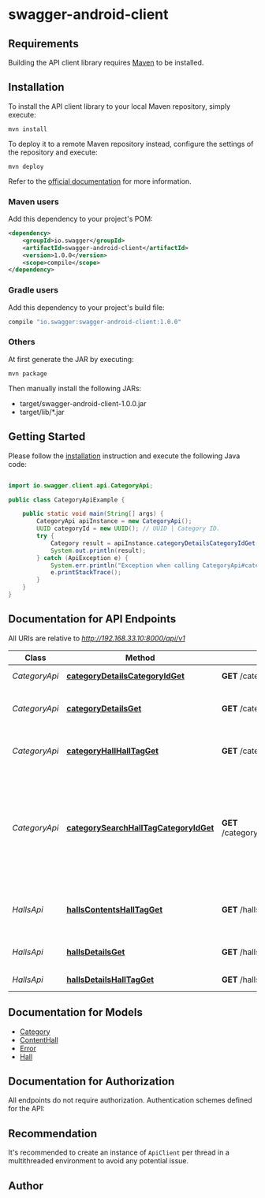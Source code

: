 # swagger-android-client

## Requirements

Building the API client library requires [Maven](https://maven.apache.org/) to be installed.

## Installation

To install the API client library to your local Maven repository, simply execute:

```shell
mvn install
```

To deploy it to a remote Maven repository instead, configure the settings of the repository and execute:

```shell
mvn deploy
```

Refer to the [official documentation](https://maven.apache.org/plugins/maven-deploy-plugin/usage.html) for more information.

### Maven users

Add this dependency to your project's POM:

```xml
<dependency>
    <groupId>io.swagger</groupId>
    <artifactId>swagger-android-client</artifactId>
    <version>1.0.0</version>
    <scope>compile</scope>
</dependency>
```

### Gradle users

Add this dependency to your project's build file:

```groovy
compile "io.swagger:swagger-android-client:1.0.0"
```

### Others

At first generate the JAR by executing:

    mvn package

Then manually install the following JARs:

* target/swagger-android-client-1.0.0.jar
* target/lib/*.jar

## Getting Started

Please follow the [installation](#installation) instruction and execute the following Java code:

```java

import io.swagger.client.api.CategoryApi;

public class CategoryApiExample {

    public static void main(String[] args) {
        CategoryApi apiInstance = new CategoryApi();
        UUID categoryId = new UUID(); // UUID | Category ID.
        try {
            Category result = apiInstance.categoryDetailsCategoryIdGet(categoryId);
            System.out.println(result);
        } catch (ApiException e) {
            System.err.println("Exception when calling CategoryApi#categoryDetailsCategoryIdGet");
            e.printStackTrace();
        }
    }
}

```

## Documentation for API Endpoints

All URIs are relative to *http://192.168.33.10:8000/api/v1*

Class | Method | HTTP request | Description
------------ | ------------- | ------------- | -------------
*CategoryApi* | [**categoryDetailsCategoryIdGet**](docs/CategoryApi.md#categoryDetailsCategoryIdGet) | **GET** /category/details/{category_id}/ | Details of a category
*CategoryApi* | [**categoryDetailsGet**](docs/CategoryApi.md#categoryDetailsGet) | **GET** /category/details/ | List all the categories in the system
*CategoryApi* | [**categoryHallHallTagGet**](docs/CategoryApi.md#categoryHallHallTagGet) | **GET** /category/hall/{hall_tag}/ | Get categories associated with a hall
*CategoryApi* | [**categorySearchHallTagCategoryIdGet**](docs/CategoryApi.md#categorySearchHallTagCategoryIdGet) | **GET** /category/search/{hall_tag}/{category_id}/ | Get the path between the hall where the user is and the category that the user wants to go
*HallsApi* | [**hallsContentsHallTagGet**](docs/HallsApi.md#hallsContentsHallTagGet) | **GET** /halls/contents/{hall_tag}/ | Get the contetns associated with a hall tag
*HallsApi* | [**hallsDetailsGet**](docs/HallsApi.md#hallsDetailsGet) | **GET** /halls/details/ | List all the halls in the system
*HallsApi* | [**hallsDetailsHallTagGet**](docs/HallsApi.md#hallsDetailsHallTagGet) | **GET** /halls/details/{hall_tag}/ | Details of a hall


## Documentation for Models

 - [Category](docs/Category.md)
 - [ContentHall](docs/ContentHall.md)
 - [Error](docs/Error.md)
 - [Hall](docs/Hall.md)


## Documentation for Authorization

All endpoints do not require authorization.
Authentication schemes defined for the API:

## Recommendation

It's recommended to create an instance of `ApiClient` per thread in a multithreaded environment to avoid any potential issue.

## Author



